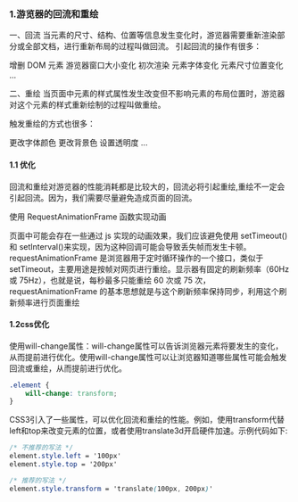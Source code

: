 ### 1.游览器的回流和重绘

一、回流
当元素的尺寸、结构、位置等信息发生变化时，游览器需要重新渲染部分或全部文档，进行重新布局的过程叫做回流。 引起回流的操作有很多：

增删 DOM 元素
游览器窗口大小变化
初次渲染
元素字体变化
元素尺寸位置变化 ...

二、重绘
当页面中元素的样式属性发生改变但不影响元素的布局位置时，游览器对这个元素的样式重新绘制的过程叫做重绘。

触发重绘的方式也很多：

更改字体颜色
更改背景色
设置透明度 ...

#### 1.1 优化

回流和重绘对游览器的性能消耗都是比较大的，回流必将引起重绘,重绘不一定会引起回流。因为，我们需要尽量避免造成页面的回流。

使用 RequestAnimationFrame 函数实现动画

页面中可能会存在一些通过 js 实现的动画效果，我们应该避免使用 setTimeout()和 setInterval()来实现，因为这种回调可能会导致丢失帧而发生卡顿。
requestAnimationFrame 是浏览器用于定时循环操作的一个接口，类似于 setTimeout，主要用途是按帧对网页进行重绘。显示器有固定的刷新频率（60Hz 或 75Hz），也就是说，每秒最多只能重绘 60 次或 75 次，requestAnimationFrame 的基本思想就是与这个刷新频率保持同步，利用这个刷新频率进行页面重绘

#### 1.2css优化
使用will-change属性：will-change属性可以告诉浏览器元素将要发生的变化，从而提前进行优化。使用will-change属性可以让浏览器知道哪些属性可能会触发回流或重绘，从而提前进行优化。
```css
.element {
    will-change: transform;
}
```
CSS3引入了一些属性，可以优化回流和重绘的性能。例如，使用transform代替left和top来改变元素的位置，或者使用translate3d开启硬件加速。示例代码如下:
```css
/* 不推荐的写法 */
element.style.left = '100px'
element.style.top = '200px'

/* 推荐的写法 */
element.style.transform = 'translate(100px, 200px)'

```